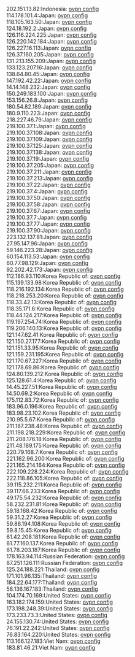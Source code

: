 202.151.13.82:Indonesia: [ovpn config](vpn/202_151_13_82.ovpn)  
114.178.101.4:Japan: [ovpn config](vpn/114_178_101_4.ovpn)  
118.105.163.50:Japan: [ovpn config](vpn/118_105_163_50.ovpn)  
124.18.192.2:Japan: [ovpn config](vpn/124_18_192_2.ovpn)  
126.116.224.225:Japan: [ovpn config](vpn/126_116_224_225.ovpn)  
126.220.142.184:Japan: [ovpn config](vpn/126_220_142_184.ovpn)  
126.227.16.113:Japan: [ovpn config](vpn/126_227_16_113.ovpn)  
126.37.160.205:Japan: [ovpn config](vpn/126_37_160_205.ovpn)  
131.213.155.209:Japan: [ovpn config](vpn/131_213_155_209.ovpn)  
133.123.207.16:Japan: [ovpn config](vpn/133_123_207_16.ovpn)  
138.64.80.45:Japan: [ovpn config](vpn/138_64_80_45.ovpn)  
147.192.42.22:Japan: [ovpn config](vpn/147_192_42_22.ovpn)  
14.14.148.232:Japan: [ovpn config](vpn/14_14_148_232.ovpn)  
150.249.183.100:Japan: [ovpn config](vpn/150_249_183_100.ovpn)  
153.156.26.8:Japan: [ovpn config](vpn/153_156_26_8.ovpn)  
180.54.82.189:Japan: [ovpn config](vpn/180_54_82_189.ovpn)  
180.9.110.223:Japan: [ovpn config](vpn/180_9_110_223.ovpn)  
218.227.46.79:Japan: [ovpn config](vpn/218_227_46_79.ovpn)  
219.100.37.1:Japan: [ovpn config](vpn/219_100_37_1.ovpn)  
219.100.37.108:Japan: [ovpn config](vpn/219_100_37_108.ovpn)  
219.100.37.109:Japan: [ovpn config](vpn/219_100_37_109.ovpn)  
219.100.37.125:Japan: [ovpn config](vpn/219_100_37_125.ovpn)  
219.100.37.138:Japan: [ovpn config](vpn/219_100_37_138.ovpn)  
219.100.37.19:Japan: [ovpn config](vpn/219_100_37_19.ovpn)  
219.100.37.205:Japan: [ovpn config](vpn/219_100_37_205.ovpn)  
219.100.37.211:Japan: [ovpn config](vpn/219_100_37_211.ovpn)  
219.100.37.213:Japan: [ovpn config](vpn/219_100_37_213.ovpn)  
219.100.37.22:Japan: [ovpn config](vpn/219_100_37_22.ovpn)  
219.100.37.4:Japan: [ovpn config](vpn/219_100_37_4.ovpn)  
219.100.37.50:Japan: [ovpn config](vpn/219_100_37_50.ovpn)  
219.100.37.58:Japan: [ovpn config](vpn/219_100_37_58.ovpn)  
219.100.37.67:Japan: [ovpn config](vpn/219_100_37_67.ovpn)  
219.100.37.7:Japan: [ovpn config](vpn/219_100_37_7.ovpn)  
219.100.37.77:Japan: [ovpn config](vpn/219_100_37_77.ovpn)  
219.100.37.90:Japan: [ovpn config](vpn/219_100_37_90.ovpn)  
223.132.137.81:Japan: [ovpn config](vpn/223_132_137_81.ovpn)  
27.95.147.96:Japan: [ovpn config](vpn/27_95_147_96.ovpn)  
59.146.223.28:Japan: [ovpn config](vpn/59_146_223_28.ovpn)  
60.154.113.53:Japan: [ovpn config](vpn/60_154_113_53.ovpn)  
60.77.98.129:Japan: [ovpn config](vpn/60_77_98_129.ovpn)  
92.202.42.173:Japan: [ovpn config](vpn/92_202_42_173.ovpn)  
112.186.93.110:Korea Republic of: [ovpn config](vpn/112_186_93_110.ovpn)  
115.139.133.98:Korea Republic of: [ovpn config](vpn/115_139_133_98.ovpn)  
118.216.192.134:Korea Republic of: [ovpn config](vpn/118_216_192_134.ovpn)  
118.218.253.20:Korea Republic of: [ovpn config](vpn/118_218_253_20.ovpn)  
118.33.42.13:Korea Republic of: [ovpn config](vpn/118_33_42_13.ovpn)  
118.35.171.6:Korea Republic of: [ovpn config](vpn/118_35_171_6.ovpn)  
118.44.124.217:Korea Republic of: [ovpn config](vpn/118_44_124_217.ovpn)  
119.197.254.74:Korea Republic of: [ovpn config](vpn/119_197_254_74.ovpn)  
119.206.140.13:Korea Republic of: [ovpn config](vpn/119_206_140_13.ovpn)  
121.147.62.41:Korea Republic of: [ovpn config](vpn/121_147_62_41.ovpn)  
121.150.27.177:Korea Republic of: [ovpn config](vpn/121_150_27_177.ovpn)  
121.151.33.95:Korea Republic of: [ovpn config](vpn/121_151_33_95.ovpn)  
121.159.231.195:Korea Republic of: [ovpn config](vpn/121_159_231_195.ovpn)  
121.170.67.227:Korea Republic of: [ovpn config](vpn/121_170_67_227.ovpn)  
121.178.69.86:Korea Republic of: [ovpn config](vpn/121_178_69_86.ovpn)  
124.80.139.212:Korea Republic of: [ovpn config](vpn/124_80_139_212.ovpn)  
125.128.61.4:Korea Republic of: [ovpn config](vpn/125_128_61_4.ovpn)  
14.45.227.51:Korea Republic of: [ovpn config](vpn/14_45_227_51.ovpn)  
14.50.69.2:Korea Republic of: [ovpn config](vpn/14_50_69_2.ovpn)  
175.112.83.72:Korea Republic of: [ovpn config](vpn/175_112_83_72.ovpn)  
183.96.0.196:Korea Republic of: [ovpn config](vpn/183_96_0_196.ovpn)  
183.98.23.102:Korea Republic of: [ovpn config](vpn/183_98_23_102.ovpn)  
210.95.5.67:Korea Republic of: [ovpn config](vpn/210_95_5_67.ovpn)  
211.187.238.48:Korea Republic of: [ovpn config](vpn/211_187_238_48.ovpn)  
211.198.218.229:Korea Republic of: [ovpn config](vpn/211_198_218_229.ovpn)  
211.208.176.18:Korea Republic of: [ovpn config](vpn/211_208_176_18.ovpn)  
211.48.189.175:Korea Republic of: [ovpn config](vpn/211_48_189_175.ovpn)  
220.79.168.7:Korea Republic of: [ovpn config](vpn/220_79_168_7.ovpn)  
221.162.96.200:Korea Republic of: [ovpn config](vpn/221_162_96_200.ovpn)  
221.165.214.164:Korea Republic of: [ovpn config](vpn/221_165_214_164.ovpn)  
222.109.228.224:Korea Republic of: [ovpn config](vpn/222_109_228_224.ovpn)  
222.118.86.105:Korea Republic of: [ovpn config](vpn/222_118_86_105.ovpn)  
39.115.232.211:Korea Republic of: [ovpn config](vpn/39_115_232_211.ovpn)  
39.117.66.233:Korea Republic of: [ovpn config](vpn/39_117_66_233.ovpn)  
49.175.54.232:Korea Republic of: [ovpn config](vpn/49_175_54_232.ovpn)  
58.232.231.81:Korea Republic of: [ovpn config](vpn/58_232_231_81.ovpn)  
59.18.168.42:Korea Republic of: [ovpn config](vpn/59_18_168_42.ovpn)  
59.31.2.27:Korea Republic of: [ovpn config](vpn/59_31_2_27.ovpn)  
59.86.194.108:Korea Republic of: [ovpn config](vpn/59_86_194_108.ovpn)  
59.8.15.45:Korea Republic of: [ovpn config](vpn/59_8_15_45.ovpn)  
61.42.208.181:Korea Republic of: [ovpn config](vpn/61_42_208_181.ovpn)  
61.77.160.137:Korea Republic of: [ovpn config](vpn/61_77_160_137.ovpn)  
61.78.203.187:Korea Republic of: [ovpn config](vpn/61_78_203_187.ovpn)  
178.163.94.114:Russian Federation: [ovpn config](vpn/178_163_94_114.ovpn)  
87.251.126.111:Russian Federation: [ovpn config](vpn/87_251_126_111.ovpn)  
125.24.188.221:Thailand: [ovpn config](vpn/125_24_188_221.ovpn)  
171.101.96.135:Thailand: [ovpn config](vpn/171_101_96_135.ovpn)  
184.22.64.177:Thailand: [ovpn config](vpn/184_22_64_177.ovpn)  
58.136.167.183:Thailand: [ovpn config](vpn/58_136_167_183.ovpn)  
104.174.70.169:United States: [ovpn config](vpn/104_174_70_169.ovpn)  
163.182.174.159:United States: [ovpn config](vpn/163_182_174_159.ovpn)  
173.198.248.39:United States: [ovpn config](vpn/173_198_248_39.ovpn)  
173.233.73.3:United States: [ovpn config](vpn/173_233_73_3.ovpn)  
24.155.130.74:United States: [ovpn config](vpn/24_155_130_74.ovpn)  
76.191.22.242:United States: [ovpn config](vpn/76_191_22_242.ovpn)  
76.83.164.220:United States: [ovpn config](vpn/76_83_164_220.ovpn)  
113.166.127.183:Viet Nam: [ovpn config](vpn/113_166_127_183.ovpn)  
183.81.46.21:Viet Nam: [ovpn config](vpn/183_81_46_21.ovpn)  
